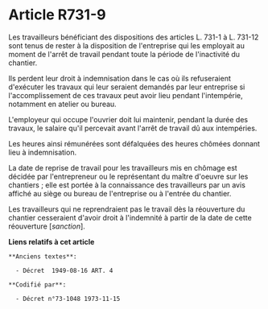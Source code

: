 # Article R731-9

Les travailleurs bénéficiant des dispositions des articles L. 731-1 à L. 731-12 sont tenus de rester à la disposition de
l'entreprise qui les employait au moment de l'arrêt de travail pendant toute la période de l'inactivité du chantier.

Ils perdent leur droit à indemnisation dans le cas où ils refuseraient d'exécuter les travaux qui leur seraient demandés par
leur entreprise si l'accomplissement de ces travaux peut avoir lieu pendant l'intempérie, notamment en atelier ou bureau.

L'employeur qui occupe l'ouvrier doit lui maintenir, pendant la durée des travaux, le salaire qu'il percevait avant l'arrêt
de travail dû aux intempéries.

Les heures ainsi rémunérées sont défalquées des heures chômées donnant lieu à indemnisation.

La date de reprise de travail pour les travailleurs mis en chômage est décidée par l'entrepreneur ou le représentant du
maître d'oeuvre sur les chantiers ; elle est portée à la connaissance des travailleurs par un avis affiché au siège ou bureau
de l'entreprise ou à l'entrée du chantier.

Les travailleurs qui ne reprendraient pas le travail dès la réouverture du chantier cesseraient d'avoir droit à l'indemnité à
partir de la date de cette réouverture [*sanction*].

**Liens relatifs à cet article**

	**Anciens textes**:

	  - Décret  1949-08-16 ART. 4

	**Codifié par**:

	  - Décret n°73-1048 1973-11-15

